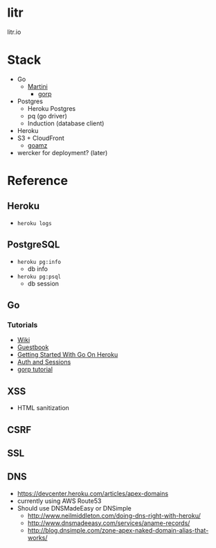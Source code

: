 litr
====
litr.io

# Stack
* Go
	* [Martini](http://martini.codegangsta.io/)
        * [gorp](http://shadynasty.biz/blog/2012/09/05/auth-and-sessions/)
* Postgres
	* Heroku Postgres
	* pq (go driver)
	* Induction (database client)
* Heroku
* S3 + CloudFront
	* [goamz](https://github.com/crowdmob/goamz)
* wercker for deployment? (later)

# Reference
## Heroku
* `heroku logs`

## PostgreSQL
* `heroku pg:info`
	* db info
* `heroku pg:psql`
	* db session
## Go
### Tutorials
* [Wiki](http://golang.org/doc/articles/wiki/)
* [Guestbook](http://shadynasty.biz/blog/2012/07/30/quick-and-clean-in-go/)
* [Getting Started With Go On Heroku](http://mmcgrana.github.io/2012/09/getting-started-with-go-on-heroku.html)
* [Auth and Sessions](http://shadynasty.biz/blog/2012/09/05/auth-and-sessions/)
* [gorp tutorial](http://nathanleclaire.com/blog/2013/11/04/want-to-work-with-databases-in-golang-lets-try-some-gorp/)

## XSS
* HTML sanitization

## CSRF

## SSL

## DNS
* https://devcenter.heroku.com/articles/apex-domains
* currently using AWS Route53
* Should use DNSMadeEasy or DNSimple
	* http://www.neilmiddleton.com/doing-dns-right-with-heroku/
	* http://www.dnsmadeeasy.com/services/aname-records/
	* http://blog.dnsimple.com/zone-apex-naked-domain-alias-that-works/
